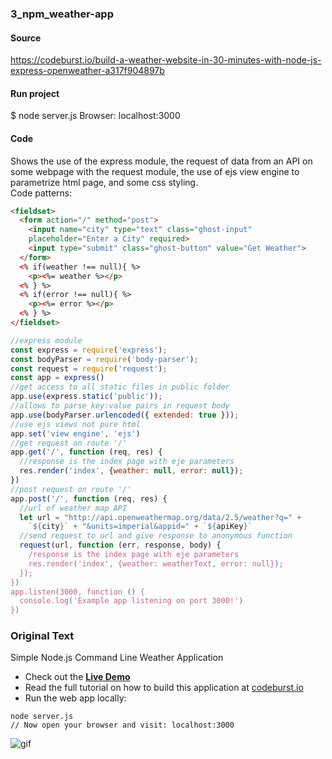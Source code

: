 ### 3_npm_weather-app
#### Source
https://codeburst.io/build-a-weather-website-in-30-minutes-with-node-js-express-openweather-a317f904897b
#### Run project
$ node server.js
Browser: localhost:3000
#### Code
Shows the use of the express module, the request of data from an API on some webpage with the request module, the use of ejs view engine to parametrize html page, and some css styling.  
Code patterns:  
```html
<fieldset>
  <form action="/" method="post">
    <input name="city" type="text" class="ghost-input" 
    placeholder="Enter a City" required>
    <input type="submit" class="ghost-button" value="Get Weather">
  </form>
  <% if(weather !== null){ %>
    <p><%= weather %></p>
  <% } %>
  <% if(error !== null){ %>
    <p><%= error %></p>
  <% } %>
</fieldset>
```
```js
//express module
const express = require('express');
const bodyParser = require('body-parser');
const request = require('request');
const app = express()
//get access to all static files in public folder
app.use(express.static('public'));
//allows to parse key:value pairs in request body
app.use(bodyParser.urlencoded({ extended: true }));
//use ejs views not pure html
app.set('view engine', 'ejs')
//get request on route '/'
app.get('/', function (req, res) {
  //response is the index page with eje parameters
  res.render('index', {weather: null, error: null});
})
//post request on route '/'
app.post('/', function (req, res) {
  //url of weather map API
  let url = "http://api.openweathermap.org/data/2.5/weather?q=" +
    `${city}` + "&units=imperial&appid=" + `${apiKey}`
  //send request to url and give response to anonymous function
  request(url, function (err, response, body) {
    /response is the index page with eje parameters
    res.render('index', {weather: weatherText, error: null});
  });
})
app.listen(3000, function () {
  console.log('Example app listening on port 3000!')
})
```

### Original Text
Simple Node.js Command Line Weather Application

* Check out the **[Live Demo](https://simple-nodejs-weather-app-irhhpddsku.now.sh/)**
* Read the full tutorial on how to build this application at [codeburst.io](https://codeburst.io)
* Run the web app locally:
```
node server.js
// Now open your browser and visit: localhost:3000
```
![gif](https://github.com/bmorelli25/simple-nodejs-weather-app/blob/master/giphy.gif?raw=true 'website gif')
